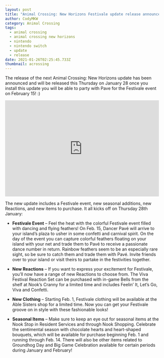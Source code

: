 ```yaml
---
layout: post
title: "Animal Crossing: New Horizons Festivale update release announced"
author: CodyMKW
category: Animal Crossing
tags:
  - animal crossing
  - animal crossing new horizons
  - nintendo
  - nintendo switch
  - update
  - release
date: 2021-01-26T02:25:45.733Z
thumbnail: acrossing
---
```

The release of the next Animal Crossing: New Horizons update has been announced and will be released this Thursday on January 28 once you install this update you will be able to party with Pave for the Festivale event on February 15! :)

<center><iframe width="100%" height="315" src="https://www.youtube.com/embed/Ck57sOYq7YI" frameborder="0" allow="accelerometer; autoplay; clipboard-write; encrypted-media; gyroscope; picture-in-picture" allowfullscreen></iframe></center>

The new update includes a Festivale event, new seasonal additions, new Reactions, and new items to purchase. It all kicks off on Thursday 28th January:
- **Festivale Event** – Feel the heat with the colorful Festivale event filled with dancing and flying feathers! On Feb. 15, Dancer Pavé will arrive to your island’s plaza to usher in some confetti and carnival spirit. On the day of the event you can capture colorful feathers floating on your island with your net and trade them to Pavé to receive a passionate dance number in return. Rainbow feathers seem to be an especially rare sight, so be sure to catch them and trade them with Pavé. Invite friends over to your island or visit theirs to partake in the festivities together.

- **New Reactions** – If you want to express your excitement for Festivale, you’ll now have a range of new Reactions to choose from. The Viva Festival Reaction Set can be purchased with in-game Bells from the shelf at Nook’s Cranny for a limited time and includes Feelin’ It, Let’s Go, Viva and Confetti.

- **New Clothing** – Starting Feb. 1, Festivale clothing will be available at the Able Sisters shop for a limited time. Now you can get your Festivale groove on in style with these fashionable looks!

- **Seasonal Items** – Make sure to keep an eye out for seasonal items at the Nook Stop in Resident Services and through Nook Shopping. Celebrate the sentimental season with chocolate hearts and heart-shaped bouquets, which will be available for purchase beginning Feb. 1 and running through Feb. 14. There will also be other items related to Groundhog Day and Big Game Celebration available for certain periods during January and February!
